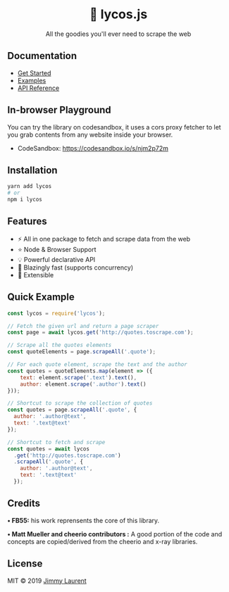 
<div align="center">
<h1>🐾 lycos.js</h1>
<p>All the goodies you'll ever need to scrape the web</p>
</div>

## Documentation

* [Get Started](https://jimmylaurent.github.io/lycos/#/README)
* [Examples](https://jimmylaurent.github.io/lycos/#/examples)
* [API Reference](https://jimmylaurent.github.io/lycos/#/api-reference)


## In-browser Playground

You can try the library on codesandbox, it uses a cors proxy fetcher to let you grab contents from any website inside your browser.

* CodeSandbox: https://codesandbox.io/s/njm2p72m

## Installation
```sh
yarn add lycos
# or
npm i lycos
```
## Features

- ⚡️️ All in one package to fetch and scrape data from the web
- ⭐ Node & Browser Support
- 💡 Powerful declarative API
- 🚀 Blazingly fast (supports concurrency)
- 🔧 Extensible

## Quick Example
```js
const lycos = require('lycos');

// Fetch the given url and return a page scraper
const page = await lycos.get('http://quotes.toscrape.com');

// Scrape all the quotes elements
const quoteElements = page.scrapeAll('.quote');

// For each quote element, scrape the text and the author 
const quotes = quoteElements.map(element => ({
    text: element.scrape('.text').text(),
    author: element.scrape('.author').text()
}));

// Shortcut to scrape the collection of quotes
const quotes = page.scrapeAll('.quote', {
  author: '.author@text',
  text: '.text@text'
});

// Shortcut to fetch and scrape
const quotes = await lycos
  .get('http://quotes.toscrape.com')
  .scrapeAll('.quote', {
    author: '.author@text',
    text: '.text@text'
  });
```

## Credits

__&#8226; FB55:__ his work reprensents the core of this library.

__&#8226; Matt Mueller and cheerio contributors :__
A good portion of the code and concepts are copied/derived from the cheerio and x-ray libraries.

## License

MIT © 2019 [Jimmy Laurent](https://github.com/JimmyLaurent)

